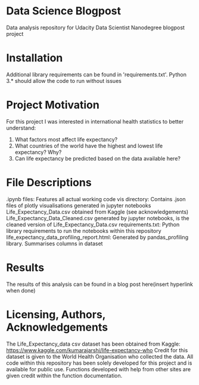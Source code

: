 # Data Science Blogpost
Data analysis repository for Udacity Data Scientist Nanodegree blogpost project

# Installation 
Additional library requirements can be found in 'requirements.txt'.
Python 3.* should allow the code to run without issues

# Project Motivation
For this project I was interested in international health statistics to better understand:
1. What factors most affect life expectancy?
2. What countries of the world have the highest and lowest life expectancy? Why?
3. Can life expectancy be predicted based on the data available here?

# File Descriptions
.ipynb files: Features all actual working code
vis directory: Contains .json files of plotly visualisations generated in jupyter notebooks
Life_Expectancy_Data.csv obtained from Kaggle (see acknowledgements)
Life_Expectancy_Data_Cleaned.csv generated by jupyter notebooks, is the cleaned version of Life_Expectancy_Data.csv
requirements.txt: Python library requirements to run the notebooks within this repository
life_expectancy_data_profiling_report.html: Generated by pandas_profiling library. Summarises columns in dataset

# Results
The results of this analysis can be found in a blog post here(insert hyperlink when done)

# Licensing, Authors, Acknowledgements
The Life_Expectancy_data csv dataset has been obtained from Kaggle: https://www.kaggle.com/kumarajarshi/life-expectancy-who
Credit for this dataset is given to the World Health Organisation who collected the data.
All code within this repository has been solely developed for this project and is available for public use. Functions developed with help from other sites are given credit within the function documentation.
